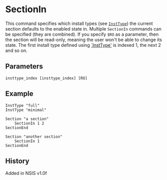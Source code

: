 # SectionIn

This command specifies which install types (see [`InstType`][1]) the current section defaults to the enabled state in. Multiple `SectionIn` commands can be specified (they are combined). If you specify `$RO` as a parameter, then the section will be read-only, meaning the user won't be able to change its state. The first install type defined using [`InstType'][1] is indexed 1, the next 2 and so on.

## Parameters

    insttype_index [insttype_index] [RO]

## Example

    InstType "full"
    InstType "minimal"
     
    Section "a section"
        SectionIn 1 2
    SectionEnd
     
    Section "another section"
        SectionIn 1
    SectionEnd

## History

Added in NSIS v1.0f

[1]: InstType.md